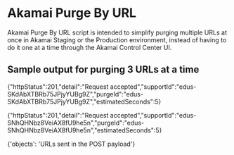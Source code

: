 # Akamai Purge By URL

Akamai Purge By URL script is intended to simplify purging multiple URLs at once in Akamai Staging or the Production environment, instead of having to do it one at a time through the Akamai Control Center UI.


## Sample output for purging 3 URLs at a time

 
[^1]: {"httpStatus":201,"detail":"Request accepted","supportId":"edus-SDZZcJTG25s6Ggc3eN2Ezi","purgeId":"edus-SDZZcJTG25s6Ggc3eN2Ezi","estimatedSeconds":5}

{"httpStatus":201,"detail":"Request accepted","supportId":"edus-SKdAbXTBRb75JPjyYUBg9Z","purgeId":"edus-SKdAbXTBRb75JPjyYUBg9Z","estimatedSeconds":5}

{"httpStatus":201,"detail":"Request accepted","supportId":"edus-SNhQHNbz8VeiAX8fU9he5n","purgeId":"edus-SNhQHNbz8VeiAX8fU9he5n","estimatedSeconds":5}

{'objects': 'URLs sent in the POST payload'} 

